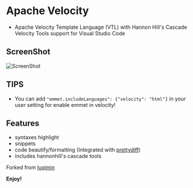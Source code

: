 # Apache Velocity

-   Apache Velocity Template Language (VTL) with Hannon Hill's Cascade Velocity Tools support for Visual Studio Code

## ScreenShot

![ScreenShot](https://s26.postimg.org/j656uhajd/WX20170909-010112_2x.png)

## TIPS

-   You can add `"emmet.includeLanguages": {"velocity": "html"}` in your user setting for enable emmet in velocity!

## Features

-   syntaxes highlight
-   snippets
-   code beautify/formatting (Integrated with [prettydiff](http://prettydiff.com/))
-   includes hannonhill's cascade tools

Forked from [luqimin](https://github.com/luqimin/tinyvm)

**Enjoy!**
